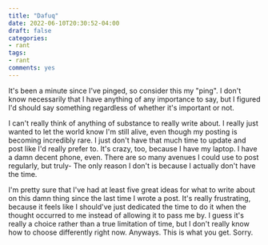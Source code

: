 ```yaml
---
title: "Dafuq"
date: 2022-06-10T20:30:52-04:00
draft: false
categories:
- rant
tags:
- rant
comments: yes
---
```


It's been a minute since I've pinged, so consider this my "ping". I don't know
necessarily that I have anything of any importance to say, but I figured I'd
should say something regardless of whether it's important or not.

I can't really think of anything of substance to really write about. I really
just wanted to let the world know I'm still alive, even though my posting is
becoming incredibly rare. I just don't have that much time to update and post
like I'd really prefer to. It's crazy, too, because I have my laptop. I have a
damn decent phone, even. There are so many avenues I could use to post
regularly, but truly- The only reason I don't is because I actually don't have
the time.

I'm pretty sure that I've had at least five great ideas for what to write about
on this damn thing since the last time I wrote a post. It's really frustrating,
because it feels like I should've just dedicated the time to do it when the
thought occurred to me instead of allowing it to pass me by. I guess it's really
a choice rather than a true limitation of time, but I don't really know how to
choose differently right now. Anyways. This is what you get. Sorry.

